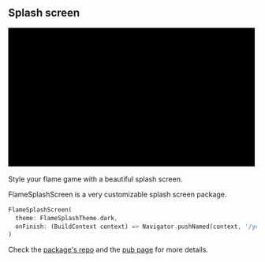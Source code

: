 ## Splash screen

![](https://raw.githubusercontent.com/flame-engine/flame_splash_screen/main/demogif.gif)

Style your flame game with a beautiful splash screen.

FlameSplashScreen is a very customizable splash screen package. 

```dart
FlameSplashScreen(
  theme: FlameSplashTheme.dark,
  onFinish: (BuildContext context) => Navigator.pushNamed(context, '/your-game-initial-screen')
)
```

Check the [package's repo](https://github.com/flame-engine/flame_splash_screen) and the
[pub page](https://pub.dev/packages/flame_splash_screen) for more details.